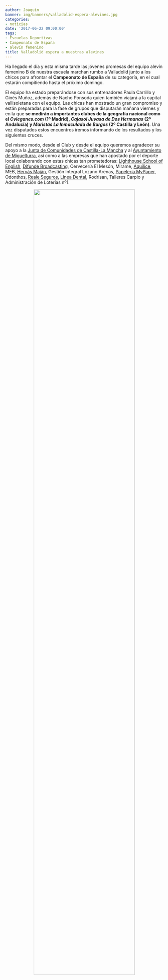```yaml
---
author: Joaquín
banner: img/banners/valladolid-espera-alevines.jpg
categories:
- noticias
date: '2017-06-22 09:00:00'
tags:
- Escuelas Deportivas
- Campeonato de España
- alevín femenino
title: Valladolid espera a nuestras alevines
---
```


Ha llegado el día y esta misma tarde las jóvenes promesas del equipo
alevín femenino B de nuestra escuela marchan rumbo a Valladolid junto
a los chicos para afrontar el **Campeonato de España** de su
categoría, en el cual estarán compitiendo hasta el próximo domingo.

El equipo ha estado preparándose con sus entrenadores Paula Carrillo y
Ginés Muñoz, además de Nacho Ponsoda quien también viajará a la
capital vallisoletana con el equipo. Las chicas han mostrado un gran
compromiso y están preparadas para la fase de grupos que disputarán
mañana viernes y en la que **se medirán a importantes clubes de la
geografía nacional como el _Cvleganes.com_ (1º Madrid), _Cajasol
Juvasa de Dos Hermanas_ (2º Andalucía) y _Maristas La Inmaculada de
Burgos_ (2º Castilla y León)**. Una vez disputados estos encuentros
iremos informando de los resultados y los siguientes cruces.

Del mismo modo, desde el Club y desde el equipo queremos agradecer su
apoyo a la [Junta de Comunidades de Castilla-La Mancha][junta] y
al [Ayuntamiento de Miguelturra][cmd], así como a las empresas que han
apostado por el deporte local colaborando con estas chicas tan
prometedoras:
[Lighthouse School of English][lighthouse],
[Difunde Broadcasting][difunde], Cervecería El Mesón,
Mirame, [Aquilice][aquilice], MEB, [Hervás Maján][hervas], Gestión
Integral Lozano Arenas, [Papelería MyPaper][mypaper],
Odonthos, [Reale Seguros][reale], [Línea Dental][lineadental], Rodrisan, Talleres
Carpio y Administración de Loterías nº1.

[lighthouse]: http://www.lighthouse-soe.com
[difunde]: http://www.difunde.es/
[aquilice]: http://www.bodegasaquilice.com/
[junta]: https://www.jccm.es/
[cmd]: http://www.miguelturra.es/miguelturra/deportes
[hervas]: http://hervasmajan.es/
[mypaper]: https://www.facebook.com/MyPaperMiguelturra/
[reale]: https://www.reale.es
[lineadental]: http://lineadental.es/


<center> <a target="_new"
href="http://www.advmiguelturra.org/img/banners/valladolid-espera-alevines.jpg">
<img width="80%" align="center"
src="http://www.advmiguelturra.org/img/banners/valladolid-espera-alevines.jpg"/>
</a> </center>
